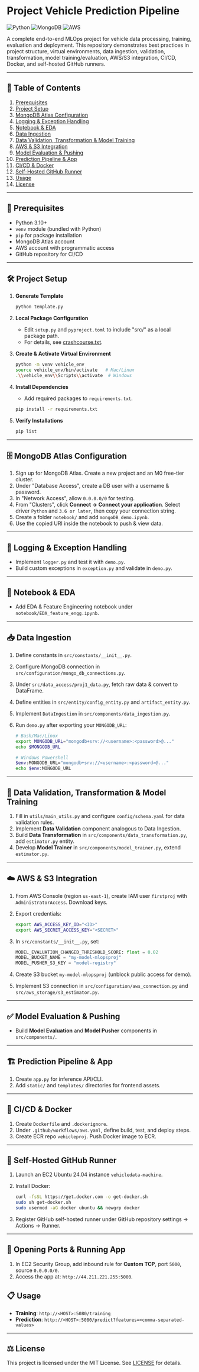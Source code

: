 # Project Vehicle Prediction Pipeline

![Python](https://img.shields.io/badge/python-3.10-blue.svg) ![MongoDB](https://img.shields.io/badge/mongodb-Atlas-green.svg) ![AWS](https://img.shields.io/badge/aws-MLOps-orange.svg)

A complete end-to-end MLOps project for vehicle data processing, training, evaluation and deployment. This repository demonstrates best practices in project structure, virtual environments, data ingestion, validation, transformation, model training/evaluation, AWS/S3 integration, CI/CD, Docker, and self-hosted GitHub runners.

---

## 🚀 Table of Contents

1. [Prerequisites](#-prerequisites)
2. [Project Setup](#-project-setup)
3. [MongoDB Atlas Configuration](#-mongodb-atlas-configuration)
4. [Logging & Exception Handling](#-logging--exception-handling)
5. [Notebook & EDA](#-notebook--eda)
6. [Data Ingestion](#-data-ingestion)
7. [Data Validation, Transformation & Model Training](#-data-validation-transformation--model-training)
8. [AWS & S3 Integration](#-aws--s3-integration)
9. [Model Evaluation & Pushing](#-model-evaluation--pushing)
10. [Prediction Pipeline & App](#-prediction-pipeline--app)
11. [CI/CD & Docker](#-cicd--docker)
12. [Self-Hosted GitHub Runner](#-self-hosted-github-runner)
13. [Usage](#-usage)
14. [License](#-license)

---

## 🎯 Prerequisites

* Python 3.10+
* `venv` module (bundled with Python)
* `pip` for package installation
* MongoDB Atlas account
* AWS account with programmatic access
* GitHub repository for CI/CD

---

## 🛠️ Project Setup

1. **Generate Template**

   ```bash
   python template.py
   ```

2. **Local Package Configuration**

   * Edit `setup.py` and `pyproject.toml` to include "src/" as a local package path.
   * For details, see [crashcourse.txt](./crashcourse.txt).

3. **Create & Activate Virtual Environment**

   ```bash
   python -m venv vehicle_env
   source vehicle_env/bin/activate   # Mac/Linux
   .\\vehicle_env\\Scripts\\activate  # Windows
   ```

4. **Install Dependencies**

   * Add required packages to `requirements.txt`.

   ```bash
   pip install -r requirements.txt
   ```

5. **Verify Installations**

   ```bash
   pip list
   ```

---

## 🗄️ MongoDB Atlas Configuration

1. Sign up for MongoDB Atlas. Create a new project and an M0 free-tier cluster.
2. Under "Database Access", create a DB user with a username & password.
3. In "Network Access", allow `0.0.0.0/0` for testing.
4. From "Clusters", click **Connect → Connect your application**. Select driver `Python` and `3.6 or later`, then copy your connection string.
5. Create a folder `notebook/` and add `mongoDB_demo.ipynb`.
6. Use the copied URI inside the notebook to push & view data.

---

## 📝 Logging & Exception Handling

* Implement `logger.py` and test it with `demo.py`.
* Build custom exceptions in `exception.py` and validate in `demo.py`.

---

## 📓 Notebook & EDA

* Add EDA & Feature Engineering notebook under `notebook/EDA_feature_engg.ipynb`.

---

## 📥 Data Ingestion

1. Define constants in `src/constants/__init__.py`.
2. Configure MongoDB connection in `src/configuration/mongo_db_connections.py`.
3. Under `src/data_access/proj1_data.py`, fetch raw data & convert to DataFrame.
4. Define entities in `src/entity/config_entity.py` and `artifact_entity.py`.
5. Implement `DataIngestion` in `src/components/data_ingestion.py`.
6. Run `demo.py` after exporting your `MONGODB_URL`:

   ```bash
   # Bash/Mac/Linux
   export MONGODB_URL="mongodb+srv://<username>:<password>@..."
   echo $MONGODB_URL

   # Windows Powershell
   $env:MONGODB_URL="mongodb+srv://<username>:<password>@..."
   echo $env:MONGODB_URL
   ```

---

## 🔄 Data Validation, Transformation & Model Training

1. Fill in `utils/main_utils.py` and configure `config/schema.yaml` for data validation rules.
2. Implement **Data Validation** component analogous to Data Ingestion.
3. Build **Data Transformation** in `src/components/data_transformation.py`, add `estimator.py` entity.
4. Develop **Model Trainer** in `src/components/model_trainer.py`, extend `estimator.py`.

---

## ☁️ AWS & S3 Integration

1. From AWS Console (region `us-east-1`), create IAM user `firstproj` with `AdministratorAccess`. Download keys.
2. Export credentials:

   ```bash
   export AWS_ACCESS_KEY_ID="<ID>"
   export AWS_SECRET_ACCESS_KEY="<SECRET>"
   ```
3. In `src/constants/__init__.py`, set:

   ```python
   MODEL_EVALUATION_CHANGED_THRESHOLD_SCORE: float = 0.02
   MODEL_BUCKET_NAME = "my-model-mlopsproj"
   MODEL_PUSHER_S3_KEY = "model-registry"
   ```
4. Create S3 bucket `my-model-mlopsproj` (unblock public access for demo).
5. Implement S3 connection in `src/configuration/aws_connection.py` and `src/aws_storage/s3_estimator.py`.

---

## ✅ Model Evaluation & Pushing

* Build **Model Evaluation** and **Model Pusher** components in `src/components/`.

---

## 🏗️ Prediction Pipeline & App

1. Create `app.py` for inference API/CLI.
2. Add `static/` and `templates/` directories for frontend assets.

---

## 🔧 CI/CD & Docker

1. Create `Dockerfile` and `.dockerignore`.
2. Under `.github/workflows/aws.yaml`, define build, test, and deploy steps.
3. Create ECR repo `vehicleproj`. Push Docker image to ECR.

---

## 🤝 Self-Hosted GitHub Runner

1. Launch an EC2 Ubuntu 24.04 instance `vehicledata-machine`.
2. Install Docker:

   ```bash
   curl -fsSL https://get.docker.com -o get-docker.sh
   sudo sh get-docker.sh
   sudo usermod -aG docker ubuntu && newgrp docker
   ```
3. Register GitHub self-hosted runner under GitHub repository settings → Actions → Runner.

---

## 🚪 Opening Ports & Running App

1. In EC2 Security Group, add inbound rule for **Custom TCP**, port `5000`, source `0.0.0.0/0`.
2. Access the app at: `http://44.211.221.255:5000`.

## 📋 Usage

* **Training**: `http://<HOST>:5080/training`
* **Prediction**: `http://<HOST>:5080/predict?features=<comma-separated-values>`

---

## ⚖️ License

This project is licensed under the MIT License. See [LICENSE](./LICENSE) for details.
